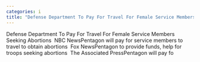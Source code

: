 ```yaml
---
categories: i
title: "Defense Department To Pay For Travel For Female Service Members Seeking Abortions  NBC News"
---
```

Defense Department To Pay For Travel For Female Service Members Seeking Abortions&nbsp;&nbsp;NBC NewsPentagon will pay for service members to travel to obtain abortions&nbsp;&nbsp;Fox NewsPentagon to provide funds, help for troops seeking abortions&nbsp;&nbsp;The Associated PressPentagon will pay fo